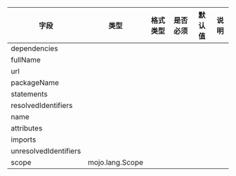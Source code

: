 | 字段 | 类型 | 格式类型 | 是否必须 | 默认值 | 说明 |
|---|---|---|---|---|---|
| dependencies |  |  |  |  |
| fullName |  |  |  |  |
| url |  |  |  |  |
| packageName |  |  |  |  |
| statements |  |  |  |  |
| resolvedIdentifiers |  |  |  |  |
| name |  |  |  |  |
| attributes |  |  |  |  |
| imports |  |  |  |  |
| unresolvedIdentifiers |  |  |  |  |
| scope | mojo.lang.Scope |  |  |  |
